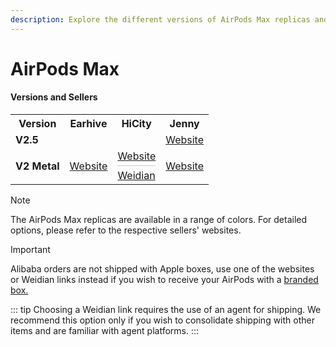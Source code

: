 ```yaml
---
description: Explore the different versions of AirPods Max replicas and their associated sellers. Find official stores and direct links to purchase AirPods Max replicas.
---
```


# AirPods Max

#### Versions and Sellers

<table>
  <tr>
    <th>Version</th>
    <th>Earhive</th>
    <th>HiCity</th>
    <th>Jenny</th>
  </tr>
    <tr>
  <td><strong>V2.5 </strong></td>
    <td>
    </td>
    <td>
    </td>
    <td>
      <a href="https://jenny.airreps.info">Website</a>
    </td>
   </tr>
  <tr>
    <td><strong>V2 Metal</strong></td>
    <td>
      <a href="https://earhive.com">Website</a>
    </td>
    <td>
      <a href="https://hicitypods.com">Website</a>
      <hr style="margin: 5px 0; height: 1px; border: none; background-color: #ccc;">
      <a href="https://airreps.link/hicityw">Weidian</a>
    </td>
    <td>
      <a href="https://jenny.airreps.info">Website</a>
    </td>
  </tr>
</table>


> [!NOTE]
> The AirPods Max replicas are available in a range of colors. For detailed options, please refer to the respective sellers' websites.

> [!IMPORTANT]
> Alibaba orders are not shipped with Apple boxes, use one of the websites or Weidian links instead if you wish to receive your AirPods with a [branded box.](https://airpodsreplicas.com/introduction/packaging#apple-logo-box)

::: tip
Choosing a Weidian link requires the use of an agent for shipping. We recommend this option only if you wish to consolidate shipping with other items and are familiar with agent platforms. 
:::

